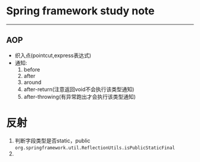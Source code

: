 # Spring framework study note

--- 

## AOP
- 织入点(pointcut,express表达式)
- 通知:
    1. before
    2. after
    3. around
    4. after-return(注意返回void不会执行该类型通知)
    5. after-throwing(有异常跑出才会执行该类型通知)

# 反射
1. 判断字段类型是否static，public
`org.springframework.util.ReflectionUtils.isPublicStaticFinal`
2. 